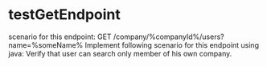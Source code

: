 # testGetEndpoint

scenario for this endpoint: GET /company/%companyId%/users?name=%someName%
Implement following scenario for this endpoint using java: Verify that user can search only member of his own company.
